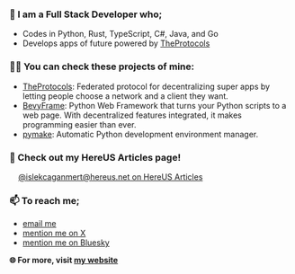 ### 👋 I am a Full Stack Developer who;

- Codes in Python, Rust, TypeScript, C#, Java, and Go
- Develops apps of future powered by [TheProtocols](https://github.com/islekcaganmert/TheProtocols)

### 👨‍💻 You can check these projects of mine:

- [TheProtocols](https://github.com/islekcaganmert/TheProtocols): Federated protocol for decentralizing super apps by letting people choose a network and a client they want.
- [BevyFrame](https://github.com/islekcaganmert/bevyframe): Python Web Framework that turns your Python scripts to a web page. With decentralized features integrated, it makes programming easier than ever.
- [pymake](https://github.com/islekcaganmert/pymake): Automatic Python development environment manager.

### 📑 Check out my HereUS Articles page!

&nbsp; &nbsp; [@islekcaganmert@hereus.net on HereUS Articles](https://articles.hereus.net/Profile.py?addr=islekcaganmert@hereus.net)

### 📫 To reach me;
- [email me](mailto:hello@islekcaganmert.me)
- [mention me on X](https://x.com/islekcaganmert)
- [mention me on Bluesky](https://bsky.app/profile/islekcaganmert.me)

**🌐 For more, visit [my website](https://islekcaganmert.me/)**

